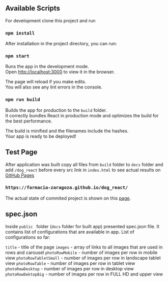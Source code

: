 ## Available Scripts

For development clone this project and run

### `npm install`

After installation in the project directory, you can run:

### `npm start`

Runs the app in the development mode.<br>
Open [http://localhost:3000](http://localhost:3000) to view it in the browser.

The page will reload if you make edits.<br>
You will also see any lint errors in the console.

### `npm run build`

Builds the app for production to the `build` folder.<br>
It correctly bundles React in production mode and optimizes the build for the best performance.

The build is minified and the filenames include the hashes.<br>
Your app is ready to be deployed!

## Test Page

After application was built copy all files from `build` folder to `docs` folder and add `/dog_react` before every src link in `index.html` to see actual results on [GitHub Pages](https://help.github.com/articles/configuring-a-publishing-source-for-github-pages/)

### `https://farmacia-zaragoza.github.io/dog_react/`

The actual state of commited project is shown on this [page](https://farmacia-zaragoza.github.io/dog_react/).

## spec.json

Inside `public ` folder (`docs` folder for built app) presented spec.json file. It contains list of configurations that are available in app. 
List of configurations so far:

`title` - title of the page
`images` - array of links to all images that are used in rows and carousel
`photoRowMobile` - number of images per row in mobile view
`photoRowTabletSmall` - number of images per row in landscape tablet view
`photoRowTable` - number of images per row in tablet view
`photoRowDesktop` - number of images per row in desktop view
`photoRowDektopBig` - number of images per row in FULL HD and upper view